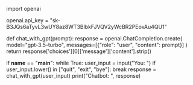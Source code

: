 import openai

openai.api_key = "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"

def chat_with_gpt(prompt):
    response = openai.ChatCompletion.create(
        model="gpt-3.5-turbo",
        messages=[{"role": "user", "content": prompt}]
    )
    return response['choices'][0]['message']['content'].strip()

if __name__ == "__main__":
    while True:
        user_input = input("You: ")
        if user_input.lower() in ["quit", "exit", "bye"]:
            break
        response = chat_with_gpt(user_input)
        print("Chatbot: ", response)
